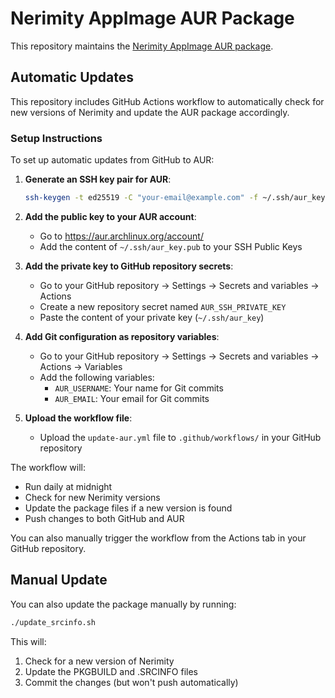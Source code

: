 # Nerimity AppImage AUR Package

This repository maintains the [Nerimity AppImage AUR package](https://aur.archlinux.org/packages/nerimity-appimage).

## Automatic Updates

This repository includes GitHub Actions workflow to automatically check for new versions of Nerimity and update the AUR package accordingly.

### Setup Instructions

To set up automatic updates from GitHub to AUR:

1. **Generate an SSH key pair for AUR**:
   ```bash
   ssh-keygen -t ed25519 -C "your-email@example.com" -f ~/.ssh/aur_key
   ```

2. **Add the public key to your AUR account**:
   - Go to https://aur.archlinux.org/account/
   - Add the content of `~/.ssh/aur_key.pub` to your SSH Public Keys

3. **Add the private key to GitHub repository secrets**:
   - Go to your GitHub repository → Settings → Secrets and variables → Actions
   - Create a new repository secret named `AUR_SSH_PRIVATE_KEY`
   - Paste the content of your private key (`~/.ssh/aur_key`)

4. **Add Git configuration as repository variables**:
   - Go to your GitHub repository → Settings → Secrets and variables → Actions → Variables
   - Add the following variables:
     - `AUR_USERNAME`: Your name for Git commits
     - `AUR_EMAIL`: Your email for Git commits

5. **Upload the workflow file**:
   - Upload the `update-aur.yml` file to `.github/workflows/` in your GitHub repository

The workflow will:
- Run daily at midnight
- Check for new Nerimity versions
- Update the package files if a new version is found
- Push changes to both GitHub and AUR

You can also manually trigger the workflow from the Actions tab in your GitHub repository.

## Manual Update

You can also update the package manually by running:

```bash
./update_srcinfo.sh
```

This will:
1. Check for a new version of Nerimity
2. Update the PKGBUILD and .SRCINFO files
3. Commit the changes (but won't push automatically) 